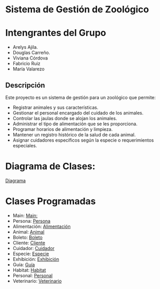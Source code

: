 # Sistema de Gestión de Zoológico

# Intengrantes del Grupo
* Arelys Ajila.
* Douglas Carreño.
* Viviana Córdova
* Fabricio Ruiz
* María Valarezo

## Descripción

Este proyecto es un sistema de gestión para un zoológico que permite:

* Registrar animales y sus características.
* Gestionar el personal encargado del cuidado de los animales.
* Controlar las jaulas donde se alojan los animales.
* Administrar el tipo de alimentación que se les proporciona.
* Programar horarios de alimentación y limpieza.
* Mantener un registro histórico de la salud de cada animal.
* Asignar cuidadores específicos según la especie o requerimientos especiales.
  
# Diagrama de Clases:
[Diagrama](https://github.com/Dougdree/Zool-gico/blob/main/Diagrama%20de%20Clases%20del%20Zoólogico.jpg)
# Clases Programadas
* Main:
[Main:](https://github.com/Dougdree/Zool-gico/blob/main/Zoologico/Zoologico/Main.java)
* Persona:
[Persona](https://github.com/Dougdree/Zool-gico/blob/main/Zoologico/Zoologico/Persona.java)
* Alimentación:
[Alimentación](https://github.com/Dougdree/Zool-gico/blob/main/Zoologico/Zoologico/Alimentacion.java)
* Animal:
[Animal](https://github.com/Dougdree/Zool-gico/blob/main/Zoologico/Zoologico/Animal.java)
* Boleto:
[Boleto](https://github.com/Dougdree/Zool-gico/blob/main/Zoologico/Zoologico/Boleto.java)
* Cliente:
[Cliente](https://github.com/Dougdree/Zool-gico/blob/main/Zoologico/Zoologico/Cliente.java)
* Cuidador:
[Cuidador](https://github.com/Dougdree/Zool-gico/blob/main/Zoologico/Zoologico/Cuidador.java)
* Especie:
[Especie](https://github.com/Dougdree/Zool-gico/blob/main/Zoologico/Zoologico/Especie.java)
* Exhibición:
[Exhibición](https://github.com/Dougdree/Zool-gico/blob/main/Zoologico/Zoologico/Exhibicion.java)
* Guía:
[Guía](https://github.com/Dougdree/Zool-gico/blob/main/Zoologico/Zoologico/Guia.java)
* Habitat:
[Habitat](https://github.com/Dougdree/Zool-gico/blob/main/Zoologico/Zoologico/Habitat.java)
* Personal:
[Personal](https://github.com/Dougdree/Zool-gico/blob/main/Zoologico/Zoologico/Personal.java)
* Veterinario:
[Veterinario](https://github.com/Dougdree/Zool-gico/blob/main/Zoologico/Zoologico/Veterinario.java)

